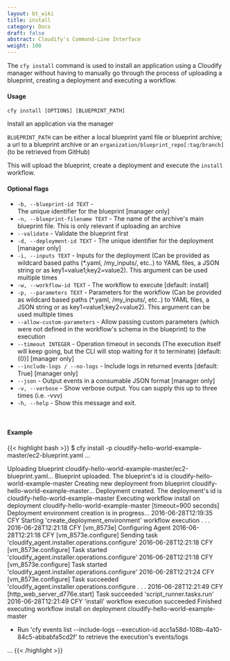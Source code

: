 ```yaml
---
layout: bt_wiki
title: install
category: Docs
draft: false
abstract: Cloudify's Command-Line Interface
weight: 100
---
```


The `cfy install` command is used to install an application using a Cloudify manager without having to manually go through the process of uploading a blueprint, creating a deployment and executing a workflow.


#### Usage 
`cfy install [OPTIONS] [BLUEPRINT_PATH]`

Install an application via the manager

`BLUEPRINT_PATH` can be either a local blueprint yaml file or blueprint
archive; a url to a blueprint archive or an
`organization/blueprint_repo[:tag/branch]` (to be retrieved from GitHub)

This will upload the blueprint, create a deployment and execute the
`install` workflow.

#### Optional flags

*  `-b, --blueprint-id TEXT` -  
                        The unique identifier for the blueprint [manager only]
*  `-n, --blueprint-filename TEXT` -
                        The name of the archive's main blueprint
                        file. This is only relevant if uploading an archive
*  `--validate` -       Validate the blueprint first
*  `-d, --deployment-id TEXT` - 
                        The unique identifier for the deployment [manager only]
*  `-i, --inputs TEXT` - 
                        Inputs for the deployment (Can be provided as
                        wildcard based paths (*.yaml, /my_inputs/,
                        etc..) to YAML files, a JSON string or as
                        key1=value1;key2=value2). This argument can
                        be used multiple times
*  `-w, --workflow-id TEXT` - 
                        The workflow to execute [default: install]
*  `-p, --parameters TEXT` - 
                        Parameters for the workflow (Can be provided
                        as wildcard based paths (*.yaml, /my_inputs/,
                        etc..) to YAML files, a JSON string or as
                        key1=value1;key2=value2). This argument can
                        be used multiple times
*  `--allow-custom-parameters` -
                        Allow passing custom parameters (which were
                        not defined in the workflow's schema in the
                        blueprint) to the execution
*  `--timeout INTEGER` - 
                        Operation timeout in seconds (The execution
                        itself will keep going, but the CLI will stop
                        waiting for it to terminate) [default: {0}] [manager only]
*  `--include-logs / --no-logs` - 
                        Include logs in returned events [default: True] [manager only]
*  `--json` -           Output events in a consumable JSON format [manager only]
*  `-v, --verbose` - Show verbose output. You can supply this up to three times (i.e. -vvv)
*  `-h, --help` - Show this message and exit.

&nbsp;
#### Example

{{< highlight  bash  >}}
$ cfy install -p cloudify-hello-world-example-master/ec2-blueprint.yaml
...

Uploading blueprint cloudify-hello-world-example-master/ec2-blueprint.yaml...
Blueprint uploaded. The blueprint's id is cloudify-hello-world-example-master
Creating new deployment from blueprint cloudify-hello-world-example-master...
Deployment created. The deployment's id is cloudify-hello-world-example-master
Executing workflow install on deployment cloudify-hello-world-example-master [timeout=900 seconds]
Deployment environment creation is in progress...
2016-06-28T12:19:35 CFY <cloudify-hello-world-example-master> Starting 'create_deployment_environment' workflow execution
.
.
.
2016-06-28T12:21:18 CFY <cloudify-hello-world-example-master> [vm_8573e] Configuring Agent
2016-06-28T12:21:18 CFY <cloudify-hello-world-example-master> [vm_8573e.configure] Sending task 'cloudify_agent.installer.operations.configure'
2016-06-28T12:21:18 CFY <cloudify-hello-world-example-master> [vm_8573e.configure] Task started 'cloudify_agent.installer.operations.configure'
2016-06-28T12:21:18 CFY <cloudify-hello-world-example-master> [vm_8573e.configure] Task started 'cloudify_agent.installer.operations.configure'
2016-06-28T12:21:24 CFY <cloudify-hello-world-example-master> [vm_8573e.configure] Task succeeded 'cloudify_agent.installer.operations.configure
.
.
.
2016-06-28T12:21:49 CFY <cloudify-hello-world-example-master> [http_web_server_d776e.start] Task succeeded 'script_runner.tasks.run'
2016-06-28T12:21:49 CFY <cloudify-hello-world-example-master> 'install' workflow execution succeeded
Finished executing workflow install on deployment cloudify-hello-world-example-master
* Run 'cfy events list --include-logs --execution-id acc1a58d-108b-4a10-84c5-abbabfa5cd2f' to retrieve the execution's events/logs

...
{{< /highlight >}}
